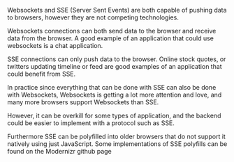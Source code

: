 Websockets and SSE (Server Sent Events) are both capable of pushing data to browsers, however they are not competing technologies.

Websockets connections can both send data to the browser and receive data from the browser. A good example of an application that could use websockets is a chat application.

SSE connections can only push data to the browser. Online stock quotes, or twitters updating timeline or feed are good examples of an application that could benefit from SSE.

In practice since everything that can be done with SSE can also be done with Websockets, Websockets is getting a lot more attention and love, and many more browsers support Websockets than SSE.

However, it can be overkill for some types of application, and the backend could be easier to implement with a protocol such as SSE.

Furthermore SSE can be polyfilled into older browsers that do not support it natively using just JavaScript. Some implementations of SSE polyfills can be found on the Modernizr github page